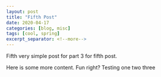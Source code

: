 ```yaml
---
layout: post
title: "Fifth Post"
date: 2020-04-17
categories: [blog, misc]
tags: [cool, spring]
excerpt_separator: <!--more-->
---
```


Fifth very simple post for part 3 for fifth post.

<!--more-->

Here is some more content. Fun right?
Testing one two three

